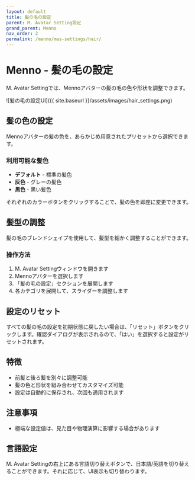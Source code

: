 ```yaml
---
layout: default
title: 髪の毛の設定
parent: M. Avatar Setting設定
grand_parent: Menno
nav_order: 2
permalink: /menno/mas-settings/hair/
---
```


# Menno - 髪の毛の設定

M. Avatar Settingでは、Mennoアバターの髪の毛の色や形状を調整できます。

![髪の毛の設定UI]({{ site.baseurl }}/assets/images/hair_settings.png)

## 髪の色の設定

Mennoアバターの髪の色を、あらかじめ用意されたプリセットから選択できます。

### 利用可能な髪色

* **デフォルト** - 標準の髪色
* **灰色** - グレーの髪色
* **黒色** - 黒い髪色

それぞれのカラーボタンをクリックすることで、髪の色を即座に変更できます。

## 髪型の調整

髪の毛のブレンドシェイプを使用して、髪型を細かく調整することができます。

### 操作方法

1. M. Avatar Settingウィンドウを開きます
2. Mennoアバターを選択します
3. 「髪の毛の設定」セクションを展開します
4. 各カテゴリを展開して、スライダーを調整します

## 設定のリセット

すべての髪の毛の設定を初期状態に戻したい場合は、「リセット」ボタンをクリックします。確認ダイアログが表示されるので、「はい」を選択すると設定がリセットされます。

## 特徴

* 前髪と後ろ髪を別々に調整可能
* 髪の色と形状を組み合わせてカスタマイズ可能
* 設定は自動的に保存され、次回も適用されます

## 注意事項

* 極端な設定値は、見た目や物理演算に影響する場合があります

## 言語設定

M. Avatar Settingの右上にある言語切り替えボタンで、日本語/英語を切り替えることができます。それに応じて、UI表示も切り替わります。 